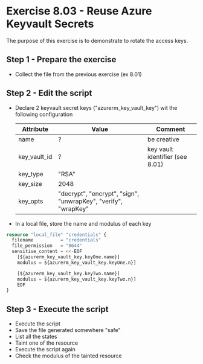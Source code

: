 # Exercise 8.03 - Reuse Azure Keyvault Secrets

The purpose of this exercise is to demonstrate to rotate the access keys.

## Step 1 - Prepare the exercise

- Collect the file from the previous exercise (ex 8.01)

## Step 2 - Edit the script

- Declare 2 keyvault secret keys ("azurerm_key_vault_key") wit the following configuration

  Attribute    | Value                                                          | Comment
  ------------ | -------------------------------------------------------------- | -------------------
  name         | ?                                                              | be creative
  key_vault_id | ?                                                              | key vault identifier (see 8.01)
  key_type     | "RSA"                                                          |
  key_size     | 2048                                                           |
  key_opts     | "decrypt", "encrypt", "sign", "unwrapKey", "verify", "wrapKey" |

- In a local file, store the name and modulus of each key

```terraform
resource "local_file" "credentials" {
  filename          = "credentials"
  file_permission   = "0644"
  sensitive_content = <<-EOF
    [${azurerm_key_vault_key.keyOne.name}]
    modulus = ${azurerm_key_vault_key.keyOne.n}]

    [${azurerm_key_vault_key.keyTwo.name}]
    modulus = ${azurerm_key_vault_key.keyTwo.n}]
    EOF
}
```

## Step 3 - Execute the script

- Execute the script
- Save the file generated somewhere "safe"
- List all the states
- Taint one of the resource
- Execute the script again
- Check the modulus of the tainted resource

